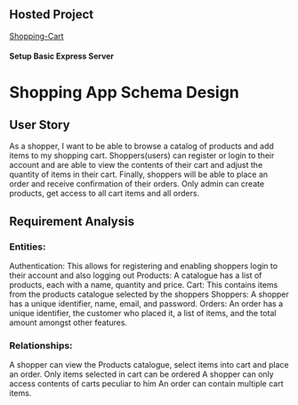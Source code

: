## Hosted Project

[Shopping-Cart](https://e-commerce-api-10.herokuapp.com/)

#### Setup Basic Express Server

# Shopping App Schema Design

## User Story

As a shopper, I want to be able to browse a catalog of products and add items to my shopping cart. 
Shoppers(users) can register or login to their account and are able to view the contents of their cart and adjust the quantity of items in their cart. Finally, shoppers will be able to place an order and receive confirmation of their orders.
Only admin can create products, get access to all cart items and all orders. 

## Requirement Analysis

### Entities:

Authentication: This allows for registering and enabling shoppers login to their account and also logging out
Products: A catalogue has a list of products, each with a name, quantity and price.
Cart: This contains items from the products catalogue selected by the shoppers
Shoppers: A shopper has a unique identifier, name, email, and password.
Orders: An order has a unique identifier, the customer who placed it, a list of items, and the total amount amongst other features.

### Relationships:
A shopper can view the Products catalogue, select items into cart and place an order.
Only items selected in cart can be ordered
A shopper can only access contents of carts peculiar to him
An order can contain multiple cart items.
